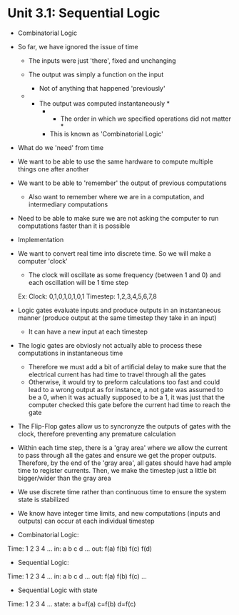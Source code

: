 # Unit 3.1: Sequential Logic


* Combinatorial Logic
- So far, we have ignored the issue of time
	- The inputs were just 'there', fixed and unchanging

	- The output was simply a function on the input
		- Not of anything that happened 'previously'

	- * The output was computed instantaneously * 
		- * The order in which we specified operations did not matter * 
		- This is known as 'Combinatorial Logic'


* What do we 'need' from time

- We want to be able to use the same hardware to compute multiple things one after another 

- We want to be able to 'remember' the output of previous computations
	- Also want to remember where we are in a computation, and intermediary computations

- Need to be able to make sure we are not asking the computer to run computations faster than it is possible



* Implementation

- We want to convert real time into discrete time. So we will make a computer 'clock'
	- The clock will oscillate as some frequency (between 1 and 0) and each oscillation will be 1 time step

	Ex: 	Clock: 0,1,0,1,0,1,0,1
             Timestep: 1,2,3,4,5,6,7,8


- Logic gates evaluate inputs and produce outputs in an instantaneous manner (produce output at the same timestep they take in an input)
	- It can have a new input at each timestep


- The logic gates are obviosly not actually able to process these computations in instantaneous time
	- Therefore we must add a bit of artificial delay to make sure that the electrical current has had time to travel through all
	  the gates
	- Otherwise, it would try to preform calculations too fast and could lead to a wrong output as for instance, a not gate was
	  assumed to be a 0, when it was actually supposed to be a 1, it was just that the computer checked this gate before the
          current had time to reach the gate

- The Flip-Flop gates allow us to syncronyze the outputs of gates with the clock, therefore preventing any premature calculation


- Within each time step, there is a 'gray area' where we allow the current to pass through all the gates and ensure we get the proper
  outputs. Therefore, by the end of the 'gray area', all gates should have had ample time to register currents. Then, we make the
  timestep just a little bit bigger/wider than the gray area


* We use discrete time rather than continuous time to ensure the system state is stabilized 
* We know have integer time limits, and new computations (inputs and outputs) can occur at each individual timestep


* Combinatorial Logic:

Time: 1 	2	3	4 ...
in:   a		b	c	d  ...
out: f(a)      f(b)    f(c)    f(d)


* Sequential Logic:

Time: 1 	2	3	4 ...
in:   a		b	c	d  ...
out:           f(a)   f(b)   f(c) ...


* Sequential Logic with state

Time:   1 	2	3	4 ...
state:  a     b=f(a)   c=f(b)  d=f(c)





